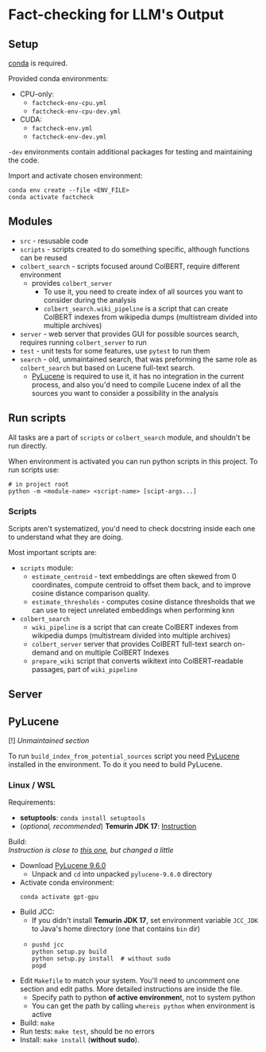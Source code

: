 # Fact-checking for LLM's Output 

## Setup

[conda](https://conda.io/projects/conda/en/latest/user-guide/install/index.html) is required.

Provided conda environments:
 * CPU-only:
   * `factcheck-env-cpu.yml`
   * `factcheck-env-cpu-dev.yml`
 * CUDA:
   * `factcheck-env.yml`
   * `factcheck-env-dev.yml`

`-dev` environments contain additional packages for testing and maintaining the code.

Import and activate chosen environment:
```shell
conda env create --file <ENV_FILE>
conda activate factcheck
```

## Modules

* `src` - resusable code
* `scripts` - scripts created to do something specific, although functions can be reused
* `colbert_search` - scripts focused around ColBERT, require different environment
  * provides `colbert_server`
    * To use it, you need to create index of all sources you want to consider during the analysis
    * `colbert_search.wiki_pipeline` is a script that can create ColBERT indexes from wikipedia dumps
      (multistream divided into multiple archives)
* `server` - web server that provides GUI for possible sources search, requires running `colbert_server` to run
* `test` - unit tests for some features, use `pytest` to run them
* `search` - old, unmaintained search, that was preforming the same role as `colbert_search`
  but based on Lucene full-text search.
   * [PyLucene](#pylucene) is required to use it,
  it has no integration in the current process, and also you'd need to compile Lucene index
  of all the sources you want to consider a possibility in the analysis 



## Run scripts

All tasks are a part of `scripts` or `colbert_search` module, and shouldn't be run directly.

When environment is activated you can run python scripts in this project.
To run scripts use:
```shell
# in project root
python -m <module-name> <script-name> [scipt-args...]
```

### Scripts

Scripts aren't systematized, you'd need to check docstring inside each one to understand what they are doing.

Most important scripts are:
 * `scripts` module:
   * `estimate_centroid` - text embeddings are often skewed from 0 coordinates, compute centroid to offset them back,
      and to improve cosine distance comparison quality.
   * `estimate_thresholds` - computes cosine distance thresholds that we can use to reject unrelated 
     embeddings when performing knn
 * `colbert_search`
   * `wiki_pipeline` is a script that can create ColBERT indexes from wikipedia dumps
     (multistream divided into multiple archives)
   * `colbert_server` server that provides ColBERT full-text search on-demand and on multiple ColBERT Indexes
   * `prepare_wiki` script that converts wikitext into ColBERT-readable passages, part of `wiki_pipeline`

## Server



## PyLucene

[!] _Unmaintained section_

To run `build_index_from_potential_sources` script you need [PyLucene](https://lucene.apache.org/pylucene/) installed in the environment.
To do it you need to build PyLucene.

### Linux / WSL

Requirements:
 * **setuptools**: `conda install setuptools`
 * (_optional, recommended_) **Temurin JDK 17**: [Instruction](https://adoptium.net/installation/linux/)

Build:\
_Instruction is close to [this one](https://lucene.apache.org/pylucene/install.html), but changed a little_
* Download [PyLucene 9.6.0](https://dlcdn.apache.org/lucene/pylucene/pylucene-9.6.0-src.tar.gz)
  * Unpack and `cd` into unpacked `pylucene-9.6.0` directory
* Activate conda environment:
  ```shell
  conda activate gpt-gpu
  ```
* Build JCC:
  * If you didn't install **Temurin JDK 17**, set environment variable `JCC_JDK` to Java's home directory (one that contains `bin` dir)
  * ```shell
    pushd jcc
    python setup.py build
    python setup.py install  # without sudo
    popd
    ```
* Edit `Makefile` to match your system. You'll need to uncomment one section and edit paths. More detailed instructions are inside the file.
  * Specify path to python **of active environmen**t, not to system python
  * You can get the path by calling `whereis python` when environment is active
* Build: `make`
* Run tests: `make test`, should be no errors
* Install: `make install` (**without sudo**). 
